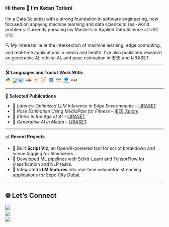 ### Hi there 👋 I’m Ketan Totlani

I’m a Data Scientist with a strong foundation in software engineering, now focused on applying machine learning and data science to real-world problems. Currently pursuing my Master’s in Applied Data Science at USC 🇺🇸.

🔍 My interests lie at the intersection of machine learning, edge computing, and real-time applications in media and health. I've also published research on generative AI, ethical AI, and pose estimation in IEEE and IJRASET.

---

**🛠️ Languages and Tools I Work With:**  
<code><img height="20" src="https://raw.githubusercontent.com/github/explore/main/topics/python/python.png"></code>
<code><img height="20" src="https://upload.wikimedia.org/wikipedia/commons/e/ed/Pandas_logo.svg"></code><code><img height="20" src="https://raw.githubusercontent.com/github/explore/main/topics/numpy/numpy.png"></code>
<code><img height="20" src="https://raw.githubusercontent.com/github/explore/main/topics/scikit-learn/scikit-learn.png"></code>
<code><img height="20" src="https://raw.githubusercontent.com/github/explore/main/topics/tensorflow/tensorflow.png"></code>
<code><img height="20" src="https://raw.githubusercontent.com/github/explore/main/topics/jupyter-notebook/jupyter-notebook.png"></code>
<code><img height="20" src="https://raw.githubusercontent.com/github/explore/main/topics/sql/sql.png"></code>
<code><img height="20" src="https://raw.githubusercontent.com/github/explore/main/topics/aws/aws.png"></code>
<code><img height="20" src="https://raw.githubusercontent.com/github/explore/main/topics/docker/docker.png"></code>
<code><img height="20" src="https://raw.githubusercontent.com/github/explore/main/topics/git/git.png"></code>

---

📝 **Selected Publications**  
- 📘 *Latency-Optimized LLM Inference in Edge Environments* – [IJRASET](https://doi.org/10.22214/ijraset.2024.63470)  
- 📘 *Pose Estimation Using MediaPipe for Fitness* – [IEEE Xplore](https://ieeexplore.ieee.org/document/10870725)  
- 📘 *Ethics in the Age of AI* – [IJRASET](https://doi.org/10.22214/ijraset.2023.56138)  
- 📘 *Generative AI in Media* – [IJRASET](https://doi.org/10.22214/ijraset.2023.56140)  

---

📊 **Recent Projects**
- 🔹 Built **Script Viz**, an OpenAI-powered tool for script breakdown and scene tagging for filmmakers.
- 🔹 Developed ML pipelines with Scikit-Learn and TensorFlow for classification and NLP tasks.
- 🔹 Integrated **LLM features** into real-time volumetric streaming applications for Expo City Dubai.

---

## 🌐 Let’s Connect

[<img src="https://img.shields.io/badge/LinkedIn%20-%230077B5.svg?&style=for-the-badge&logo=linkedin&logoColor=white"/>](https://linkedin.com/in/ketantotlani)  
[<img src="https://img.shields.io/badge/Portfolio%20-%23000000.svg?&style=for-the-badge&logo=vercel&logoColor=white"/>](https://www.ketan.vercel.app)  
[<img src="https://img.shields.io/badge/Google%20Scholar%20-%234285F4.svg?&style=for-the-badge&logo=google-scholar&logoColor=white"/>](https://scholar.google.com/citations?user=gagf_yUAAAAJ&hl=en)
